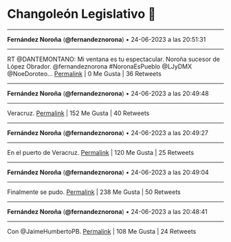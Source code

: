# Changoleón Legislativo 🙈
*****
**Fernández Noroña** (**@fernandeznorona**) • 24-06-2023 a las 20:51:31
*****
RT @DANTEMONTANO: Mi ventana es tu espectacular.  Noroña sucesor de López Obrador. @fernandeznorona 
\#NoronaEsPueblo 
@LJyDMX 
@NoeDoroteo…
[Permalink](https://twitter.com/fernandeznorona/status/1672829853530300418) | 0 Me Gusta | 36 Retweets
*****
**Fernández Noroña** (**@fernandeznorona**) • 24-06-2023 a las 20:49:48
*****
Veracruz.
[Permalink](https://twitter.com/fernandeznorona/status/1672829422246789120) | 152 Me Gusta | 40 Retweets
*****
**Fernández Noroña** (**@fernandeznorona**) • 24-06-2023 a las 20:49:27
*****
En el puerto de Veracruz.
[Permalink](https://twitter.com/fernandeznorona/status/1672829334992695296) | 120 Me Gusta | 25 Retweets
*****
**Fernández Noroña** (**@fernandeznorona**) • 24-06-2023 a las 20:49:04
*****
Finalmente se pudo.
[Permalink](https://twitter.com/fernandeznorona/status/1672829239173709826) | 238 Me Gusta | 50 Retweets
*****
**Fernández Noroña** (**@fernandeznorona**) • 24-06-2023 a las 20:48:41
*****
Con ⁦@JaimeHumbertoPB⁩.
[Permalink](https://twitter.com/fernandeznorona/status/1672829139831648256) | 108 Me Gusta | 24 Retweets